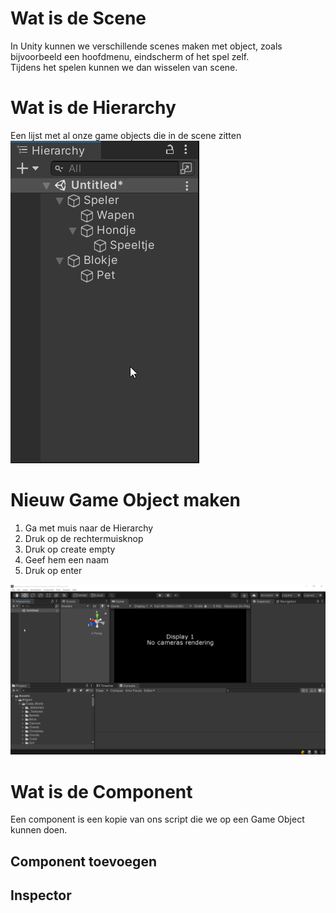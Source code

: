 # Wat is de Scene
In Unity kunnen we verschillende scenes maken met object, zoals bijvoorbeeld een hoofdmenu, eindscherm of het spel zelf.  
Tijdens het spelen kunnen we dan wisselen van scene.

# Wat is de Hierarchy
Een lijst met al onze game objects die in de scene zitten
![Hierarchy](Plaatjes/Hierarchy.jpg)

# Nieuw Game Object maken

1. Ga met muis naar de Hierarchy
2. Druk op de rechtermuisknop
3. Druk op create empty
4. Geef hem een naam
5. Druk op enter

![Game Object maken](Plaatjes/CreateGO.gif)

# Wat is de Component

Een component is een kopie van ons script die we op een Game Object kunnen doen.

## Component toevoegen

## Inspector